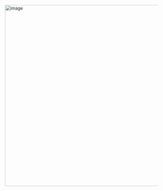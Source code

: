<img width="1153" height="599" alt="image" src="https://github.com/user-attachments/assets/6d2dc8b5-d5b1-4a61-818c-941142a9b0ce" />



